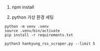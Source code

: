 1. npm install

2. python 가상 환경 세팅

```WSL
python -m venv .venv
source .venv/bin/activate
pip install -r requirements.txt
```

`python3 hankyung_rss_scraper.py --limit 5`
